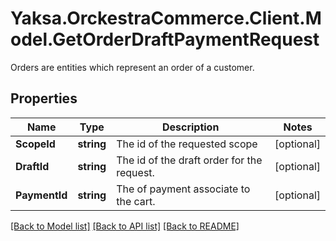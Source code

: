 # Yaksa.OrckestraCommerce.Client.Model.GetOrderDraftPaymentRequest
Orders are entities which represent an order of a customer.

## Properties

Name | Type | Description | Notes
------------ | ------------- | ------------- | -------------
**ScopeId** | **string** | The id of the requested scope | [optional] 
**DraftId** | **string** | The id of the draft order for the request. | [optional] 
**PaymentId** | **string** | The of payment associate to the cart. | [optional] 

[[Back to Model list]](../README.md#documentation-for-models) [[Back to API list]](../README.md#documentation-for-api-endpoints) [[Back to README]](../README.md)

